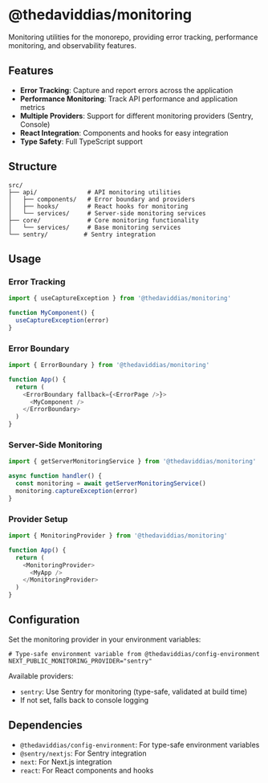 # @thedaviddias/monitoring

Monitoring utilities for the monorepo, providing error tracking, performance monitoring, and observability features.

## Features

- **Error Tracking**: Capture and report errors across the application
- **Performance Monitoring**: Track API performance and application metrics
- **Multiple Providers**: Support for different monitoring providers (Sentry, Console)
- **React Integration**: Components and hooks for easy integration
- **Type Safety**: Full TypeScript support

## Structure

```
src/
├── api/              # API monitoring utilities
│   ├── components/   # Error boundary and providers
│   ├── hooks/        # React hooks for monitoring
│   └── services/     # Server-side monitoring services
├── core/             # Core monitoring functionality
│   └── services/     # Base monitoring services
└── sentry/          # Sentry integration
```

## Usage

### Error Tracking

```typescript
import { useCaptureException } from '@thedaviddias/monitoring'

function MyComponent() {
  useCaptureException(error)
}
```

### Error Boundary

```typescript
import { ErrorBoundary } from '@thedaviddias/monitoring'

function App() {
  return (
    <ErrorBoundary fallback={<ErrorPage />}>
      <MyComponent />
    </ErrorBoundary>
  )
}
```

### Server-Side Monitoring

```typescript
import { getServerMonitoringService } from '@thedaviddias/monitoring'

async function handler() {
  const monitoring = await getServerMonitoringService()
  monitoring.captureException(error)
}
```

### Provider Setup

```typescript
import { MonitoringProvider } from '@thedaviddias/monitoring'

function App() {
  return (
    <MonitoringProvider>
      <MyApp />
    </MonitoringProvider>
  )
}
```

## Configuration

Set the monitoring provider in your environment variables:

```env
# Type-safe environment variable from @thedaviddias/config-environment
NEXT_PUBLIC_MONITORING_PROVIDER="sentry"
```

Available providers:
- `sentry`: Use Sentry for monitoring (type-safe, validated at build time)
- If not set, falls back to console logging

## Dependencies

- `@thedaviddias/config-environment`: For type-safe environment variables
- `@sentry/nextjs`: For Sentry integration
- `next`: For Next.js integration
- `react`: For React components and hooks
